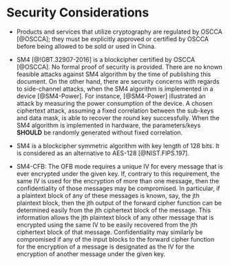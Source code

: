 #  Security Considerations

<!-- TODO -->

* Products and services that utilize cryptography are regulated by OSCCA [@OSCCA];
  they must be explicitly approved or certified by OSCCA before being allowed to
  be sold or used in China.

* SM4 [@!GBT.32907-2016] is a blockcipher certified by OSCCA [@OSCCA].
  No formal proof of security is provided. There are no known feasible
  attacks against SM4 algorithm by the time of publishing this document.
  On the other hand, there are security concerns with regards to
  side-channel attacks, when the SM4 algorithm is implemented in a
  device [@SM4-Power]. For instance, [@SM4-Power] illustrated an attack
  by measuring the power consumption of the device. A chosen ciphertext
  attack, assuming a fixed correlation between the sub-keys and data
  mask, is able to recover the round key successfully. When the SM4
  algorithm is implemented in hardware, the parameters/keys **SHOULD**
  be randomly generated without fixed correlation.

* SM4 is a blockcipher symmetric algorithm with key length of 128 bits. It is
  considered as an alternative to AES-128 [@NIST.FIPS.197].

* SM4-CFB: The OFB mode requires a unique IV for every message that is ever encrypted under the given key. If, contrary to this requirement, the same IV is used for the encryption of more than one message, then the confidentiality of those messages may be compromised. In particular, if a plaintext block of any of these messages is known, say, the jth plaintext block, then the jth output of the forward cipher function can be determined easily from the jth ciphertext block of the message. This information allows the jth plaintext block of any other message that is encrypted using the same IV to be easily recovered from the jth ciphertext block of that message. Confidentiality may similarly be compromised if any of the input blocks to the forward cipher function for the encryption of a message is designated as the IV for the encryption of another message under the given key.


